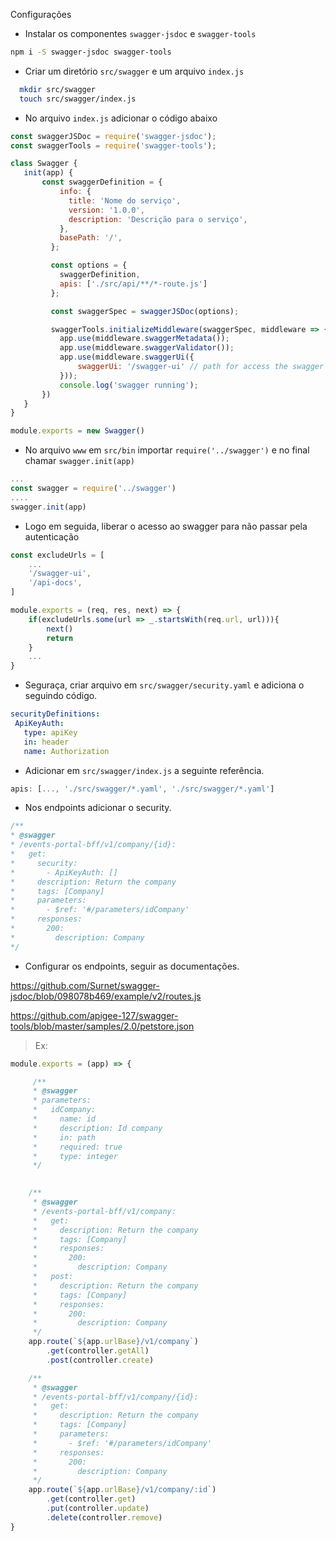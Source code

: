 Configurações

 - Instalar os componentes `swagger-jsdoc` e `swagger-tools`
  ```sh
  npm i -S swagger-jsdoc swagger-tools
  ```

 - Criar um diretório `src/swagger` e um arquivo `index.js`
  
```sh
  mkdir src/swagger
  touch src/swagger/index.js
```

 - No arquivo `index.js` adicionar o código abaixo
 
 ```js
const swaggerJSDoc = require('swagger-jsdoc');
const swaggerTools = require('swagger-tools');

class Swagger {
    init(app) {
        const swaggerDefinition = {
            info: {
              title: 'Nome do serviço',
              version: '1.0.0', 
              description: 'Descrição para o serviço',
            },
            basePath: '/',
          };

          const options = {
            swaggerDefinition,
            apis: ['./src/api/**/*-route.js']
          };

          const swaggerSpec = swaggerJSDoc(options);

          swaggerTools.initializeMiddleware(swaggerSpec, middleware => {
            app.use(middleware.swaggerMetadata());
            app.use(middleware.swaggerValidator());
            app.use(middleware.swaggerUi({
                swaggerUi: '/swagger-ui' // path for access the swagger in browser
            }));
            console.log('swagger running');
        })
    }
}

module.exports = new Swagger()
 ```
 - No arquivo `www` em `src/bin` importar `require('../swagger')` e no final chamar `swagger.init(app)`
 ```js
...
const swagger = require('../swagger')
....
swagger.init(app)
 ```
 - Logo em seguida, liberar o acesso ao swagger para não passar pela autenticação
```js
const excludeUrls = [
    ...
    '/swagger-ui',
    '/api-docs',
]

module.exports = (req, res, next) => {
    if(excludeUrls.some(url => _.startsWith(req.url, url))){
        next()
        return
    }
    ...
}
```

 - Seguraça, criar arquivo em `src/swagger/security.yaml` e adiciona o seguindo código.
 
 ```yaml
securityDefinitions:
  ApiKeyAuth:
    type: apiKey
    in: header
    name: Authorization
 ```

 - Adicionar em `src/swagger/index.js` a seguinte referência.

 ```js
apis: [..., './src/swagger/*.yaml', './src/swagger/*.yaml']
 ```

 - Nos endpoints adicionar o security.

 ```js
/**
* @swagger
* /events-portal-bff/v1/company/{id}:
*   get:
*     security:
*       - ApiKeyAuth: []
*     description: Return the company
*     tags: [Company]
*     parameters:
*       - $ref: '#/parameters/idCompany'
*     responses:
*       200:
*         description: Company
*/
 ```

 - Configurar os endpoints, seguir as documentações.

https://github.com/Surnet/swagger-jsdoc/blob/098078b469/example/v2/routes.js

https://github.com/apigee-127/swagger-tools/blob/master/samples/2.0/petstore.json

> Ex: 

```js
module.exports = (app) => {

     /**
     * @swagger
     * parameters:
     *   idCompany:
     *     name: id
     *     description: Id company
     *     in: path
     *     required: true
     *     type: integer
     */
    

    /**
     * @swagger
     * /events-portal-bff/v1/company:
     *   get:
     *     description: Return the company
     *     tags: [Company]
     *     responses:
     *       200:
     *         description: Company
     *   post:
     *     description: Return the company
     *     tags: [Company]
     *     responses:
     *       200:
     *         description: Company
     */
    app.route(`${app.urlBase}/v1/company`)
        .get(controller.getAll)
        .post(controller.create)

    /**
     * @swagger
     * /events-portal-bff/v1/company/{id}:
     *   get:
     *     description: Return the company
     *     tags: [Company]
     *     parameters:
     *       - $ref: '#/parameters/idCompany'
     *     responses:
     *       200:
     *         description: Company
     */
    app.route(`${app.urlBase}/v1/company/:id`)
        .get(controller.get)
        .put(controller.update)
        .delete(controller.remove)
}
```

